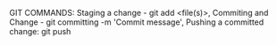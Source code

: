 GIT COMMANDS: Staging a change - git add <file(s)>, Commiting and Change - git committing -m 'Commit message', Pushing a committed change: git push <remote> <branch>
